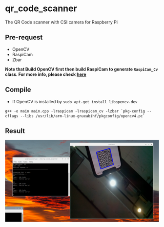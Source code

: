 # qr_code_scanner
The QR Code scanner with CSI camera for Raspberry Pi

## Pre-request
* OpenCV
* RaspiCam
* Zbar

 __Note that Build OpenCV first then build RaspiCam to generate `RaspiCam_Cv` class. For more info, please check [here](https://www.uco.es/investiga/grupos/ava/node/40)__
 
## Compile

* If OpenCV is installed by `sudo apt-get install libopencv-dev` 
```
g++ -o main main.cpp -lraspicam -lraspicam_cv -lzbar `pkg-config --cflags --libs /usr/lib/arm-linux-gnueabihf/pkgconfig/opencv4.pc`
```

## Result

![](assets/scrot.png)
